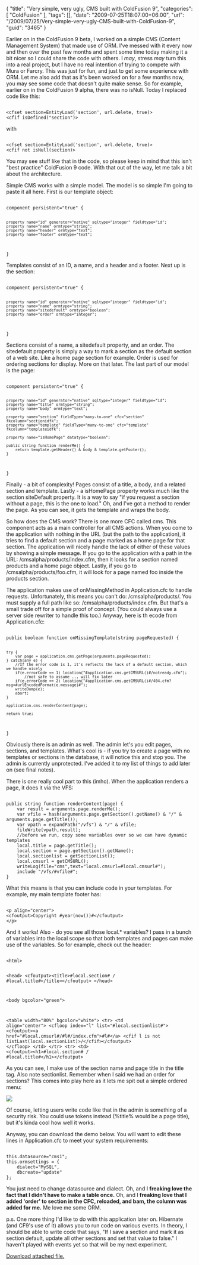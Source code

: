 {
	"title": "Very simple, very ugly, CMS built with ColdFusion 9",
	"categories": [
		"ColdFusion"
	],
	"tags": [],
	"date": "2009-07-25T18:07:00+06:00",
	"url": "/2009/07/25/Very-simple-very-ugly-CMS-built-with-ColdFusion-9",
	"guid": "3465"
}

Earlier on in the ColdFusion 9 beta, I worked on a simple CMS (Content Management System) that made use of ORM. I've messed with it every now and then over the past few months and spent some time today making it a bit nicer so I could share the code with others. I <i>may</i>, stress <i>may</i> turn this into a real project, but I have no real intention of trying to compete with Mura or Farcry. This was just for fun, and just to get some experience with ORM. Let me also add that as it's been worked on for a few months now, you may see some code that doesn't quite make sense. So for example, earlier on in the ColdFusion 9 alpha, there was no isNull. Today I replaced code like this:

<code>
&lt;cfset section=EntityLoad('section', url.delete, true)&gt;
&lt;cfif isDefined("section")&gt;
</code>

with

<code>
&lt;cfset section=EntityLoad('section', url.delete, true)&gt;
&lt;cfif not isNull(section)&gt;
</code>

You may see stuff like that in the code, so please keep in mind that this isn't "best practice" ColdFusion 9 code. With that out of the way, let me talk a bit about the architecture.
<!--more-->
Simple CMS works with a simple model. The model is so simple I'm going to paste it all here. First is our template object:

<code>
component persistent="true" {

	property name="id" generator="native" sqltype="integer" fieldtype="id";
	property name="name" ormtype="string";
	property name="header" ormtype="text";
	property name="footer" ormtype="text";
	
}
</code>

Templates consist of an ID, a name, and a header and a footer. Next up is the section:

<code>
component persistent="true" {

	property name="id" generator="native" sqltype="integer" fieldtype="id";
	property name="name" ormtype="string";
	property name="sitedefault" ormtype="boolean";
	property name="order" ormtype="integer";
	
}
</code>

Sections consist of a name, a sitedefault property, and an order. The sitedefault property is simply a way to mark a section as the default section of a web site. Like a home page section for example. Order is used for ordering sections for display. More on that later. The last part of our model is the page:

<code>
component persistent="true" {

	property name="id" generator="native" sqltype="integer" fieldtype="id";
	property name="title" ormtype="string";
	property name="body" ormtype="text";
	
	property name="section" fieldType="many-to-one" cfc="section" fkcolumn="sectionidfk";
	property name="template" fieldType="many-to-one" cfc="template" fkcolumn="templateidfk";
	
	property name="isHomePage" datatype="boolean";
	
	public string function renderMe() {
		return template.getHeader() & body & template.getFooter();
	}
		
}
</code>

Finally - a bit of complexity! Pages consist of a title, a body, and a related section and template. Lastly - a isHomePage property works much like the section siteDefault property. It is a way to say "if you request a section without a page, this is the one to load." Oh, and I've got a method to render the page. As you can see, it gets the template and wraps the body. 

So how does the CMS work? There is one more CFC called cms. This component acts as a main controller for all CMS actions. When you come to the application with nothing in the URL (but the path to the application), it tries to find a default section and a page marked as a home page for that section. The application will nicely handle the lack of either of these values by showing a simple message. If you go to the application with a path in the URL: /cmsalpha/products/index.cfm, then it looks for a section named products and a home page object. Lastly, if you go to /cmsalpha/products/foo.cfm, it will look for a page named foo inside the products section. 

The application makes use of onMissingMethod in Application.cfc to handle requests. Unfortunately, this means you can't do: /cmsalpha/products/. You must supply a full path like so: /cmsalpha/products/index.cfm. But that's a small trade off for a simple proof of concept. (You could always use a server side rewriter to handle this too.) Anyway, here is th ecode from Application.cfc:

<code>
public boolean function onMissingTemplate(string pageRequested) {

	try {
		var page = application.cms.getPage(arguments.pageRequested);
	} catch(any e) {
		//If the error code is 1, it's reflects the lack of a default section, which we handle nicely
		if(e.errorCode == 1) location("#application.cms.getCMSURL()#/notready.cfm");
			//not safe to assume .., will fix later
		if(e.errorCode == 2) location("#application.cms.getCMSURL()#/404.cfm?msg=#urlEncodedFormat(e.message)#");
		writeDump(e);
		abort;
	}

	application.cms.renderContent(page);
		
	return true;
}
</code>

Obviously there is an admin as well. The admin let's you edit pages, sections, and templates. What's cool is - if you try to create a page with no templates or sections in the database, it will notice this and stop you. The admin is currently unprotected. I've added it to my list of things to add later on (see final notes). 

There is one really cool part to this (imho). When the application renders a page, it does it via the VFS:

<code>
public string function renderContent(page) {
	var result = arguments.page.renderMe();
	var vfile = hash(arguments.page.getSection().getName() & "/" & arguments.page.getTitle());
	var vpath = expandPath("/vfs") & "/" & vfile;
	fileWrite(vpath,result);
	//before we run, copy some variables over so we can have dynamic templates
	local.title = page.getTitle();
	local.section = page.getSection().getName();
	local.sectionlist = getSectionList();
	local.cmsurl = getCMSURL();
	writeLog(file="cms",text="local.cmsurl=#local.cmsurl#");
	include "/vfs/#vfile#";
}			
</code>

What this means is that you can include code in your templates. For example, my main template footer has:

<code>
&lt;p align="center"&gt;
&lt;cfoutput&gt;Copyright #year(now())#&lt;/cfoutput&gt;
&lt;/p&gt;
</code>

And it works! Also - do you see all those local.* variables? I pass in a bunch of variables into the local scope so that both templates and pages can make use of the variables. So for example, check out the header:

<code>
&lt;html&gt;

&lt;head&gt;
&lt;cfoutput&gt;&lt;title&gt;#local.section# / #local.title#&lt;/title&gt;&lt;/cfoutput&gt;
&lt;/head&gt;

&lt;body bgcolor="green"&gt;

&lt;table width="80%" bgcolor="white"&gt;
&lt;tr&gt;
&lt;td align="center"&gt;
&lt;cfloop index="l" list="#local.sectionlist#"&gt;
&lt;cfoutput&gt;&lt;a href="#local.cmsurl#/#l#/index.cfm"&gt;#l#&lt;/a&gt; &lt;cfif l is not listLast(local.sectionList)&gt;/&lt;/cfif&gt;&lt;/cfoutput&gt;
&lt;/cfloop&gt;
&lt;/td&gt;
&lt;/tr&gt;
&lt;tr&gt;
&lt;td&gt;
&lt;cfoutput&gt;&lt;h1&gt;#local.section# / #local.title#&lt;/h1&gt;&lt;/cfoutput&gt;
</code>

As you can see, I make use of the section name and page title in the title tag. Also note sectionlist. Remember when I said we had an order for sections? This comes into play here as it lets me spit out a simple ordered menu:

<img src="http://static.raymondcamden.com/images/Picture 250.png" />

Of course, letting users write code like that in the admin is something of a security risk. You could use tokens instead (%title% would be a page title), but it's kinda cool how well it works. 

Anyway, you can download the demo below. You will want to edit these lines in Application.cfc to meet your system requirements:

<code>
this.datasource="cms1";
this.ormsettings = {
	dialect="MySQL",
	dbcreate="update"
};
</code>

You just need to change datasource and dialect. Oh, and I <b>freaking love the fact that I didn't have to make a table once.</b> Oh, and I <b>freaking love that I added 'order' to section in the CFC, reloaded, and bam, the column was added for me.</b> Me love me some ORM. 

p.s. One more thing I'd like to do with this application later on. Hibernate (and CF9's use of it) allows you to run code on various events. In theory, I should be able to write code that says, "If I save a section and mark it as section default, update all other sections and set that value to false." I haven't played with events yet so that will be my next experiment.<p><a href='enclosures/C%3A%5Chosts%5C2009%2Ecoldfusionjedi%2Ecom%5Cenclosures%2Fcmsalpha%2Ezip'>Download attached file.</a></p>